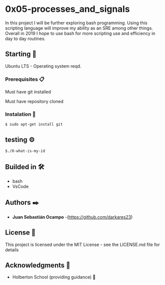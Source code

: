 # 0x05-processes_and_signals

In this project I will be further exploring bash programming. Using this scripting language will improve my ability as an SRE among other things. Overall in 2019 I hope to use bash for more scripting use and efficiency in day to day routines.

## Starting 🚀

Ubuntu LTS - Operating system reqd.


### Prerequisites 📋

Must have git installed

Must have repository cloned


### Instalation 🔧

```
$ sudo apt-get install git
```

## testing ⚙️

```
$./0-what-is-my-id
```
## Builded in 🛠️

* bash
* VsCode

## Authors ✒️


* **Juan Sebastián Ocampo** -(https://github.com/darkares23)

## License 📄

This project is licensed under the MIT License - see the LICENSE.md file for details

## Acknowledgments 🎁

* Holberton School (providing guidance) 📢

